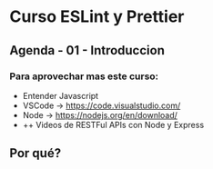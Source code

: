 # Curso ESLint y Prettier

## Agenda - 01 - Introduccion

### Para aprovechar mas este curso:

* Entender Javascript
* VSCode -> https://code.visualstudio.com/
* Node -> https://nodejs.org/en/download/
* ++ Videos de RESTFul APIs con Node y Express


## Por qué?